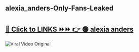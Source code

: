 
 ## alexia_anders-Only-Fans-Leaked

# <h2><a href="https://clipsfans.com/alexia_anders&ref=git">🔗 Click to LINKS ⏩⏩ 👉 🟢 alexia anders </a></h2>

<a href="https://clipsfans.com/alexia_anders&ref=git" rel="nofollow" data-target="animated-image.originalLink"><img src="https://i.ibb.co.com/xMMVF88/686577567.gif" alt="Viral Video Original" style="max-width: 100%; display: inline-block;" data-target="animated-image.originalImage"></a>
